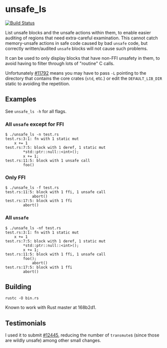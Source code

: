 # unsafe_ls

[![Build Status](https://travis-ci.org/huonw/unsafe_ls.png)](https://travis-ci.org/huonw/unsafe_ls)

List unsafe blocks and the unsafe actions within them, to enable
easier auditing of regions that need extra-careful examination. This
cannot catch memory-unsafe actions in safe code caused by bad `unsafe`
code, but correctly written/audited `unsafe` blocks will not cause
such problems.

It can be used to only display blocks that have non-FFI unsafety in
them, to avoid having to filter through lots of "routine" C calls.


Unfortunately [#11792](https://github.com/mozilla/rust/issues/11792)
means you may have to pass `-L` pointing to the directory that
contains the core crates (`std`, etc.) or edit the `DEFAULT_LIB_DIR`
static to avoiding the repetition.

## Examples

See `unsafe_ls -h` for all flags.

### All `unsafe` except for FFI

    $ ./unsafe_ls -n test.rs
    test.rs:3:1: fn with 1 static mut
        x += 1
    test.rs:7:5: block with 1 deref, 1 static mut
            *std::ptr::null::<int>();
            x += 1;
    test.rs:11:5: block with 1 unsafe call
            foo()

### Only FFI

    $ ./unsafe_ls -f test.rs
    test.rs:11:5: block with 1 ffi, 1 unsafe call
                abort()
    test.rs:17:5: block with 1 ffi
            abort()

### All `unsafe`

    $ ./unsafe_ls -nf test.rs
    test.rs:3:1: fn with 1 static mut
        x += 1
    test.rs:7:5: block with 1 deref, 1 static mut
            *std::ptr::null::<int>();
            x += 1;
    test.rs:11:5: block with 1 ffi, 1 unsafe call
            foo();
                abort()
    test.rs:17:5: block with 1 ffi
            abort()


## Building

    rustc -O bin.rs

Known to work with Rust master at 168b2d1.

## Testimonials

I used it to submit
[#12445](https://github.com/mozilla/rust/pull/12445), reducing the
number of `transmute`s (since those are wildly unsafe) among other
small changes.

